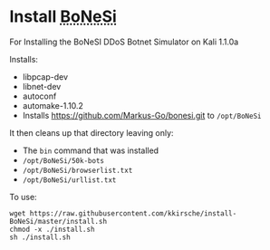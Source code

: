 # Install <abbr title="Bot Net Simulator">BoNeSi</abbr>
For Installing the BoNeSI DDoS Botnet Simulator on Kali 1.1.0a

Installs:
* libpcap-dev
* libnet-dev
* autoconf
* automake-1.10.2
* Installs https://github.com/Markus-Go/bonesi.git to `/opt/BoNeSi`

It then cleans up that directory leaving only:
* The `bin` command that was installed
* `/opt/BoNeSi/50k-bots`
* `/opt/BoNeSi/browserlist.txt`
* `/opt/BoNeSi/urllist.txt`

To use:
```shell
wget https://raw.githubusercontent.com/kkirsche/install-BoNeSi/master/install.sh
chmod -x ./install.sh
sh ./install.sh
```
